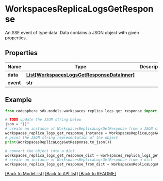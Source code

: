 # WorkspacesReplicaLogsGetResponse

An SSE event of type data. Data contains a JSON object with given properties.

## Properties

Name | Type | Description | Notes
------------ | ------------- | ------------- | -------------
**data** | [**List[WorkspacesLogsGetResponseDataInner]**](WorkspacesLogsGetResponseDataInner.md) |  |
**event** | **str** |  |

## Example

```python
from codesphere_sdk.models.workspaces_replica_logs_get_response import WorkspacesReplicaLogsGetResponse

# TODO update the JSON string below
json = "{}"
# create an instance of WorkspacesReplicaLogsGetResponse from a JSON string
workspaces_replica_logs_get_response_instance = WorkspacesReplicaLogsGetResponse.from_json(json)
# print the JSON string representation of the object
print(WorkspacesReplicaLogsGetResponse.to_json())

# convert the object into a dict
workspaces_replica_logs_get_response_dict = workspaces_replica_logs_get_response_instance.to_dict()
# create an instance of WorkspacesReplicaLogsGetResponse from a dict
workspaces_replica_logs_get_response_from_dict = WorkspacesReplicaLogsGetResponse.from_dict(workspaces_replica_logs_get_response_dict)
```
[[Back to Model list]](../README.md#documentation-for-models) [[Back to API list]](../README.md#documentation-for-api-endpoints) [[Back to README]](../README.md)
